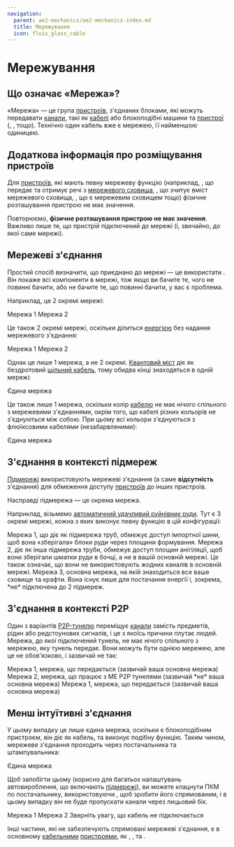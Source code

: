 ```yaml
---
navigation:
  parent: ae2-mechanics/ae2-mechanics-index.md
  title: Мережування
  icon: fluix_glass_cable
---
```


# Мережування

## Що означає «Мережа»?

«Мережа» — це група [пристроїв](../ae2-mechanics/devices.md), з'єднаних блоками, які можуть передавати [канали](../ae2-mechanics/channels.md), такі як [кабелі](../items-blocks-machines/cables.md) або блокоподібні машини та [пристрої](../ae2-mechanics/devices.md) (<ItemLink id="charger" />, <ItemLink id="interface" />, <ItemLink id="drive" /> тощо). Технічно один кабель вже є мережею, її найменшою одиницею.

## Додаткова інформація про розміщування пристроїв

Для [пристроїв](../ae2-mechanics/devices.md), які мають певну мережеву функцію (наприклад, <ItemLink id="interface" />, що передає та отримує речі з [мережевого сховища](../ae2-mechanics/import-export-storage.md), <ItemLink id="level_emitter" />, що зчитує вміст мережевого сховища, <ItemLink id="drive" />, що є мережевим сховищем тощо) фізичне розташування пристрою не має значення.

Повторюємо, **фізичне розташування пристрою не має значення**. Важливо лише те, що пристрій підключений до мережі (і, звичайно, до якої саме мережі).

## Мережеві з'єднання

Простий спосіб визначити, що приєднано до мережі — це використати <ItemLink id="network_tool" />. Він покаже всі компоненти в мережі, тож якщо ви бачите те, чого не повинні бачити, або не бачите те, що повинні бачити, у вас є проблема.

Наприклад, це 2 окремі мережі:

<GameScene zoom="6" background="transparent">
  <ImportStructure src="../assets/assemblies/2_networks_1.snbt" />

  <BoxAnnotation color="#915dcd" min="0 0 0" max="1 2 2">
        Мережа 1
  </BoxAnnotation>

<BoxAnnotation color="#5CA7CD" min="2 0 0" max="3 2 2">
        Мережа 2
  </BoxAnnotation>

  <IsometricCamera yaw="195" pitch="30" />
</GameScene>

Це також 2 окремі мережі, оскільки <ItemLink id="quartz_fiber" /> ділиться [енергією](../ae2-mechanics/energy.md) без надання мережевого з'єднання:

<GameScene zoom="6" background="transparent">
  <ImportStructure src="../assets/assemblies/2_networks_2.snbt" />

  <BoxAnnotation color="#915dcd" min="0 0 0" max="1 2 2">
        Мережа 1
  </BoxAnnotation>

  <BoxAnnotation color="#5CA7CD" min="1.3 0 0" max="3 2 2">
        Мережа 2
  </BoxAnnotation>

  <IsometricCamera yaw="195" pitch="30" />
</GameScene>

Однак це лише 1 мережа, а не 2 окремі. [Квантовий міст](../items-blocks-machines/quantum_bridge.md) діє як бездротовий [щільний кабель](../items-blocks-machines/cables.md#щільний-кабель), тому обидва кінці знаходяться в одній мережі:

<GameScene zoom="4" background="transparent">
  <ImportStructure src="../assets/assemblies/actually_1_network.snbt" />

  <BoxAnnotation color="#915dcd" min="0 0 0" max="7 3 3">
        Єдина мережа
  </BoxAnnotation>

  <IsometricCamera yaw="195" pitch="30" />
</GameScene>

Це також лише 1 мережа, оскільки колір [кабелю](../items-blocks-machines/cables.md) не має нічого спільного з мережевими з'єднаннями, окрім того, що кабелі різних кольорів не з'єднуються між собою. При цьому всі кольори з'єднуються з флюїксовими кабелями (незабарвленими):

<GameScene zoom="6" background="transparent">
  <ImportStructure src="../assets/assemblies/actually_1_network_2.snbt" />

  <BoxAnnotation color="#915dcd" min="0 0 0" max="4 2 2">
        Єдина мережа
  </BoxAnnotation>

  <IsometricCamera yaw="195" pitch="30" />
</GameScene>

## З'єднання в контексті підмереж

[Підмережі](../ae2-mechanics/subnetworks.md) використовують мережеві з'єднання (а саме **відсутність** з'єднання) для обмеження доступу [пристроїв](../ae2-mechanics/devices.md) до інших пристроїв.

Насправді підмережа — це окрема мережа.

Наприклад, візьмемо [автоматичний удачливий руйнівник руди](../example-setups/ore-fortuner.md). Тут є 3 окремі мережі, кожна з яких виконує певну функцію в цій конфігурації:

<GameScene zoom="6" interactive={true}>
  <ImportStructure src="../assets/assemblies/ore_fortuner.snbt" />

  <BoxAnnotation color="#915dcd" min="0 0 2" max="3 1 3">
        Мережа 1, що діє як підмережа труб, обмежує доступ імпортної шини, щоб вона «зберігала» блоки руди через площини формування.
  </BoxAnnotation>

  <BoxAnnotation color="#5CA7CD" min="0 0 0" max="3 1 1">
        Мережа 2, діє як інша підмережа труби, обмежує доступ площин анігіляції, щоб вони зберігали шматки руди в бочці, а не в вашій основній мережі. Це також означає, що вони не використовують жодних каналів в основній мережі.
  </BoxAnnotation>

  <BoxAnnotation color="#82CD5C" min="2 0 1" max="4 1 2">
        Мережа 3, основна мережа, на якій знаходиться все ваше сховище та крафти. Вона існує лише для постачання енергії і, зокрема, *не* підключена до 2 підмереж.
  </BoxAnnotation>

  <IsometricCamera yaw="195" pitch="30" />
</GameScene>

## З'єднання в контексті P2P

Один з варіантів [P2P-тунелю](../items-blocks-machines/p2p_tunnels.md) переміщує [канали](channels.md) замість предметів, рідин або редстоунових сигналів, і це з якоїсь причини плутає людей. Мережа, до якої підключений тунель, не має нічого спільного з мережею, яку тунель передає. Вони *можуть* бути однією мережею, але це не обов'язково, і зазвичай не так:

<GameScene zoom="6" background="transparent">
  <ImportStructure src="../assets/assemblies/p2p_channels_network_connection.snbt" />

  <BoxAnnotation color="#915dcd" min="0 0 0" max="1.98 2 1">
        Мережа 1, мережа, що передається (зазвичай ваша основна мережа)
  </BoxAnnotation>

  <BoxAnnotation color="#5CA7CD" min="2.02 0 0" max="3.98 1 1">
        Мережа 2, мережа, що працює з ME P2P тунелями (зазвичай *не* ваша основна мережа)
  </BoxAnnotation>

  <BoxAnnotation color="#915dcd" min="4.02 0 0" max="6 1 1">
        Мережа 1, мережа, що передається (зазвичай ваша основна мережа)
  </BoxAnnotation>

  <IsometricCamera yaw="195" pitch="30" />
</GameScene>

## Менш інтуїтивні з'єднання

У цьому випадку це лише єдина мережа, оскільки <ItemLink id="pattern_provider" /> є блокоподібним пристроєм, він діє як кабель, та <ItemLink id="inscriber" /> виконує подібну функцію. Таким чином, мережеве з'єднання проходить через постачальника та штампувальника:

<GameScene zoom="6" background="transparent">
  <ImportStructure src="../assets/assemblies/pattern_provider_network_connection_1.snbt" />

  <BoxAnnotation color="#915dcd" min="0 0 0" max="4 2 2">
        Єдина мережа
  </BoxAnnotation>

  <IsometricCamera yaw="195" pitch="30" />
</GameScene>

Щоб запобігти цьому (корисно для багатьох налаштувань автовироблення, що включають [підмережі](../ae2-mechanics/subnetworks.md)), ви можете клацнути ПКМ по постачальнику, використовуючи <ItemLink id="certus_quartz_wrench" />, щоб зробити його спрямованим, і в цьому випадку він не буде пропускати канали через лицьовий бік.

<Row gap="40">
<GameScene zoom="6" background="transparent">
  <ImportStructure src="../assets/assemblies/pattern_provider_network_connection_2.snbt" />

  <BoxAnnotation color="#915dcd" min="0 0 0" max="1.98 2 2">
        Мережа 1
  </BoxAnnotation>

  <BoxAnnotation color="#5CA7CD" min="2.02 0 0" max="4 2 2">
        Мережа 2
  </BoxAnnotation>

  <IsometricCamera yaw="195" pitch="30" />
</GameScene>

<GameScene zoom="6" background="transparent">
  <ImportStructure src="../assets/assemblies/pattern_provider_directional_connection.snbt" />

  <BoxAnnotation color="#ee3333" min="1 .3 .3" max="1.3 .7 .7">
        Зверніть увагу, що кабель не підключається
  </BoxAnnotation>

  <IsometricCamera yaw="255" pitch="30" />
</GameScene>
</Row>

Інші частини, які не забезпечують спрямовані мережеві з'єднання, є в основному [кабельними](../ae2-mechanics/cable-subparts.md) [пристроями](../ae2-mechanics/devices.md), як <ItemLink id="import_bus" />, <ItemLink id="storage_bus" />, та <ItemLink id="cable_interface" />.

<GameScene zoom="6" background="transparent">
  <ImportStructure src="../assets/assemblies/subpart_no_connection.snbt" />
  <IsometricCamera yaw="195" pitch="30" />
</GameScene>